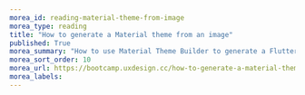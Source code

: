 ```yaml
---
morea_id: reading-material-theme-from-image
morea_type: reading
title: "How to generate a Material theme from an image"
published: True
morea_summary: "How to use Material Theme Builder to generate a Flutter theme"
morea_sort_order: 10
morea_url: https://bootcamp.uxdesign.cc/how-to-generate-a-material-theme-from-an-image-336ec275c87a
morea_labels:
---
```

